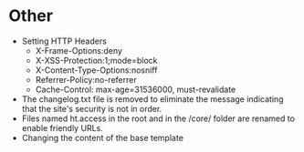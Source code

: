 # Other
- Setting HTTP Headers
    - X-Frame-Options:deny
    - X-XSS-Protection:1;mode=block
    - X-Content-Type-Options:nosniff
    - Referrer-Policy:no-referrer
    - Cache-Control: max-age=31536000, must-revalidate
- The changelog.txt file is removed to eliminate the message indicating that the site's security is not in order.
- Files named ht.access in the root and in the /core/ folder are renamed to enable friendly URLs.
- Changing the content of the base template